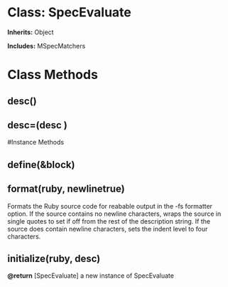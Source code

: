 # Class: SpecEvaluate
**Inherits:** Object
    
**Includes:** MSpecMatchers
  



# Class Methods
## desc() [](#method-c-desc)
## desc=(desc ) [](#method-c-desc=)

#Instance Methods
## define(&block) [](#method-i-define)

## format(ruby, newlinetrue) [](#method-i-format)
Formats the Ruby source code for reabable output in the -fs formatter option.
If the source contains no newline characters, wraps the source in single
quotes to set if off from the rest of the description string. If the source
does contain newline characters, sets the indent level to four characters.

## initialize(ruby, desc) [](#method-i-initialize)

**@return** [SpecEvaluate] a new instance of SpecEvaluate

